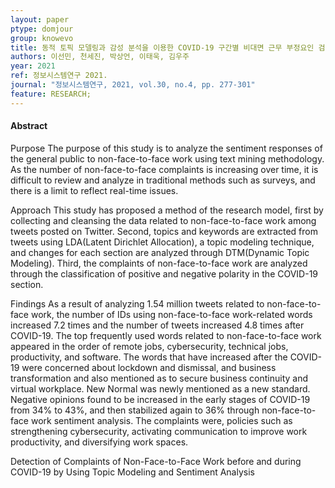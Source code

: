 ```yaml
---
layout: paper
ptype: domjour
group: knowevo
title: 동적 토픽 모델링과 감성 분석을 이용한 COVID-19 구간별 비대면 근무 부정요인 검출에 관한 연구
authors: 이선민, 천세진, 박상언, 이태욱, 김우주
year: 2021
ref: 정보시스템연구 2021.
journal: "정보시스템연구, 2021, vol.30, no.4, pp. 277-301"
feature: RESEARCH;
---
```


<h4><span class="badge badge-info">Abstract</span></h4>
<span class="badge badge-danger">Purpose</span>  The purpose of this study is to analyze the sentiment responses of the general public to non-face-to-face work using text mining methodology. As the number of non-face-to-face complaints is increasing over time, it is difficult to review and analyze in traditional methods such as surveys, and there is a limit to reflect real-time issues.


<span class="badge badge-danger">Approach</span> This study has proposed a method of the research model, first by collecting and cleansing the data related to non-face-to-face work among tweets posted on Twitter. Second, topics and keywords are extracted from tweets using LDA(Latent Dirichlet Allocation), a topic modeling technique, and changes for each section are analyzed through DTM(Dynamic Topic Modeling). Third, the complaints of non-face-to-face work are analyzed through the classification of positive and negative polarity in the COVID-19 section.


<span class="badge badge-danger">Findings</span> As a result of analyzing 1.54 million tweets related to non-face-to-face work, the number of IDs using non-face-to-face work-related words increased 7.2 times and the number of tweets increased 4.8 times after COVID-19. The top frequently used words related to non-face-to-face work appeared in the order of remote jobs, cybersecurity, technical jobs, productivity, and software. The words that have increased after the COVID-19 were concerned about lockdown and dismissal, and business transformation and also mentioned as to secure business continuity and virtual workplace. New Normal was newly mentioned as a new standard. Negative opinions found to be increased in the early stages of COVID-19 from 34% to 43%, and then stabilized again to 36% through non-face-to-face work sentiment analysis. The complaints were, policies such as strengthening cybersecurity, activating communication to improve work productivity, and diversifying work spaces.

<div class="alert alert-warning" role="alert">
  Detection of Complaints of Non-Face-to-Face Work before and during COVID-19 by Using Topic Modeling and Sentiment Analysis
</div>